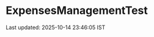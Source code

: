 # ExpensesManagementTest














































































































































































































































































Last updated: 2025-10-14 23:46:05 IST
